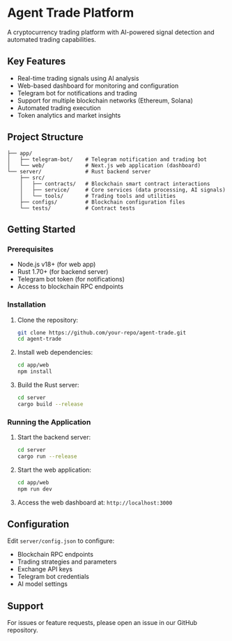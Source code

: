 # Agent Trade Platform

A cryptocurrency trading platform with AI-powered signal detection and automated trading capabilities.

## Key Features
- Real-time trading signals using AI analysis
- Web-based dashboard for monitoring and configuration
- Telegram bot for notifications and trading
- Support for multiple blockchain networks (Ethereum, Solana)
- Automated trading execution
- Token analytics and market insights

## Project Structure
```
├── app/
│   ├── telegram-bot/    # Telegram notification and trading bot
│   └── web/             # Next.js web application (dashboard)
└── server/              # Rust backend server
    ├── src/
    │   ├── contracts/   # Blockchain smart contract interactions
    │   ├── service/     # Core services (data processing, AI signals)
    │   └── tools/       # Trading tools and utilities
    ├── configs/         # Blockchain configuration files
    └── tests/           # Contract tests
```

## Getting Started

### Prerequisites
- Node.js v18+ (for web app)
- Rust 1.70+ (for backend server)
- Telegram bot token (for notifications)
- Access to blockchain RPC endpoints

### Installation
1. Clone the repository:
   ```bash
   git clone https://github.com/your-repo/agent-trade.git
   cd agent-trade
   ```
2. Install web dependencies:
   ```bash
   cd app/web
   npm install
   ```
3. Build the Rust server:
   ```bash
   cd server
   cargo build --release
   ```

### Running the Application
1. Start the backend server:
   ```bash
   cd server
   cargo run --release
   ```
2. Start the web application:
   ```bash
   cd app/web
   npm run dev
   ```
3. Access the web dashboard at: `http://localhost:3000`

## Configuration
Edit `server/config.json` to configure:
- Blockchain RPC endpoints
- Trading strategies and parameters
- Exchange API keys
- Telegram bot credentials
- AI model settings

## Support
For issues or feature requests, please open an issue in our GitHub repository.
